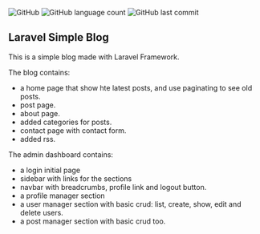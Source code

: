 ![GitHub](https://img.shields.io/github/license/albertguedes/portfolio-laravel-blog) ![GitHub language count](https://img.shields.io/github/languages/count/albertguedes/portfolio-laravel-blog) ![GitHub last commit](https://img.shields.io/github/last-commit/albertguedes/portfolio-laravel-blog) 

## Laravel Simple Blog

This is a simple blog made with Laravel Framework.  

The blog contains:

- a home page that show hte latest posts, and use paginating to see old posts.
- post page.
- about page.
- added categories for posts.
- contact page with contact form.
- added rss.

The admin dashboard contains:

- a login initial page
- sidebar with links for the sections
- navbar with breadcrumbs, profile link and logout button.
- a profile manager section
- a user manager section with basic crud: list, create, show, edit and delete users. 
- a post manager section with basic crud too.

